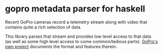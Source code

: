 # gopro metadata parser for haskell

Recent GoPro cameras record a telemetry stream along with video that
contains quite a rich selection of data.

This library parses that stream and provides low level access to that
data (as well as some high level access to come common/tedious
parts).  [GoPro's own project][gpmfdocs] documents the format and
features therein.

[gpmfdocs]: https://github.com/gopro/gpmf-parser
